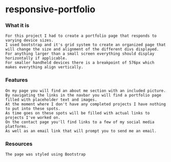 # responsive-portfolio

### What it is

    For this project I had to create a portfolio page that responds to varying device sizes.
    I used bootstrap and it's grid system to create an organized page that will change the size and alignment of the different divs displayed.
    For anything larger than a small screen everything should display horizontally if applicable.
    For smaller handheld devices there is a breakpoint of 576px which makes everything align vertically.

### Features

    On my page you will find an about me section with an included picture.
    By navigating the links in the navbar you will find a portfolio page filled with placeholder text and images.
    At the moment where I don't have any completed projects I have nothing to put into these spots.
    As time goes on these spots will be filled with actual links to projects I've worked on.
    On the contact page you'll find links to a few of my social media platforms.
    As well as an email link that will prompt you to send me an email.

### Resources

    The page was styled using Bootstrap